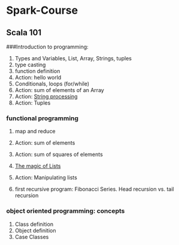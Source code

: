 # Spark-Course

## Scala 101
###Introduction to programming: 
1. Types and Variables, List, Array, Strings, tuples
2. type casting
3. function definition 
4. Action: hello world
5. Conditionals, loops (for/while)
6. Action: sum of elements of an Array
7. Action: [String processing](http://www.scala-lang.org/api/2.12.0/scala/collection/immutable/StringOps.html)
8. Action: Tuples

### functional programming
1. map and reduce
2. Action: sum of elements
3. Action: sum of squares of elements 
4. [The magic of Lists](http://www.scala-lang.org/api/2.12.0/scala/collection/immutable/List.html)
5. Action: Manipulating lists

5. first recursive program: Fibonacci Series. Head recursion vs. tail recursion

### object oriented programming: concepts
1. Class definition
2. Object definition
3. Case Classes


